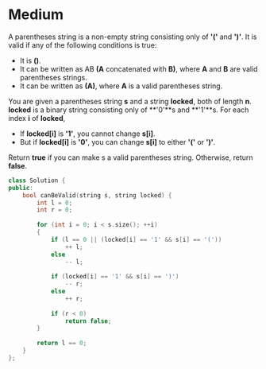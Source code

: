 # Medium

A parentheses string is a non-empty string consisting only of **'('** and **')'**. It is valid if any of the following conditions is true:

- It is **()**.
- It can be written as AB **(A** concatenated with **B)**, where **A** and **B** are valid parentheses strings.
- It can be written as **(A)**, where **A** is a valid parentheses string.

You are given a parentheses string **s** and a string **locked**, both of length **n**. **locked** is a binary string consisting only of **'0'**s and **'1'**s. For each index **i** of **locked**,

- If **locked[i]** is **'1'**, you cannot change **s[i]**.
- But if **locked[i]** is **'0'**, you can change **s[i]** to either **'('** or **')'**.

Return **true** if you can make s a valid parentheses string. Otherwise, return **false**.

```cpp
class Solution {
public:
    bool canBeValid(string s, string locked) {
        int l = 0;
        int r = 0;
        
        for (int i = 0; i < s.size(); ++i)
        {
            if (l == 0 || (locked[i] == '1' && s[i] == '('))
                ++ l;
            else
                -- l;
            
            if (locked[i] == '1' && s[i] == ')')
                -- r;
            else
                ++ r;
            
            if (r < 0)
                return false;
        }
        
        return l == 0;
    }
};
```

